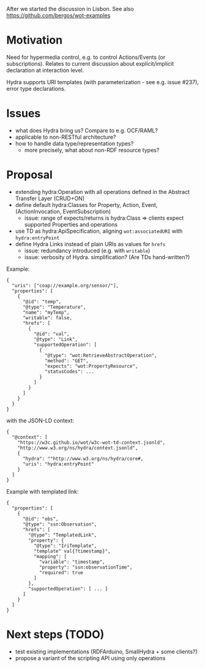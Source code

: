 After we started the discussion in Lisbon.
See also https://github.com/bergos/wot-examples

# Motivation

Need for hypermedia control, e.g. to control Actions/Events (or subscriptions).
Relates to current discussion about explicit/implicit declaration at interaction
level.

Hydra supports URI templates (with parameterization - see e.g. issue #237),
error type declarations.

# Issues

- what does Hydra bring us? Compare to e.g. OCF/RAML?
- applicable to non-RESTful architecture?
- how to handle data type/representation types?
   - more precisely, what about non-RDF resource types?

# Proposal

- extending hydra:Operation with all operations defined in the Abstract Transfer
Layer (CRUD+ON)
- define default hydra:Classes for Property, Action, Event, (ActionInvocation, EventSubscription)
    - issue: range of expects/returns is hydra:Class => clients expect supported Properties and operations
- use TD as hydra:ApiSpecification, aligning `wot:associatedURI` with `hydra:entryPoint`
- define Hydra Links instead of plain URIs as values for `hrefs`
   - issue: redundancy introduced (e.g. with `writable`)
   - issue: verbosity of Hydra. simplification? (Are TDs hand-written?)

Example:
```
{
  "uris": ["coap://example.org/sensor/"],
  "properties": [
    {
      "@id": "temp",
      "@type": "Temperature",
      "name": "myTemp",
      "writable": false,
      "hrefs": [
        {
          "@id": "val",
          "@type": "Link",
          "supportedOperation": [
            {
              "@type": "wot:RetrieveAbstractOperation",
              "method": "GET",
              "expects": "wot:PropertyResource",
              "statusCodes": ...
            }
          ]
        }
      ]
    }
  }
}
```

with the JSON-LD context:
```
{
  "@context": [
    "https://w3c.github.io/wot/w3c-wot-td-context.jsonld",
    "http://www.w3.org/ns/hydra/context.jsonld",
    {
      "hydra": ""http://www.w3.org/ns/hydra/core#,
      "uris": "hydra:entryPoint"
    }
  ]
}
```

Example with templated link:
```
{
  "properties": [
    {
      "@id": "obs",
      "@type": "ssn:Observation",
      "hrefs": [
        "@type": "TemplatedLink",
        "property": {
          "@type": "IriTemplate",
          "template" val{?timestamp}",
          "mapping": [
            "variable": "timestamp",
            "property": "ssn:observationTime",
            "required": true
          ]
        },
        "supportedOperation": [ ... ]
      ]
    }
  ]
}
```

# Next steps (TODO)

- test existing implementations (RDFArduino, SmallHydra + some clients?)
- propose a variant of the scripting API using only operations
